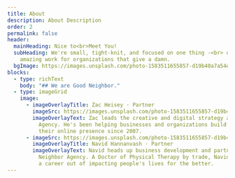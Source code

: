 ```yaml
---
title: About
description: About Description
order: 2
permalink: false
header:
  mainHeading: Nice to<br>Meet You!
  subHeading: We're small, tight-knit, and focused on one thing -<br> doing
    amazing work for organizations that give a damn.
  bgImage: https://images.unsplash.com/photo-1583511655857-d19b40a7a54e?ixid=MXwxMjA3fDB8MHxzZWFyY2h8MXx8ZG9nfGVufDB8fDB8&ixlib=rb-1.2.1&auto=format&fit=crop&w=400&q=60
blocks:
  - type: richText
    body: "## We are Good Neighbor."
  - type: imageGrid
    image:
      - imageOverlayTitle: Zac Heisey · Partner
        imageSrc: https://images.unsplash.com/photo-1583511655857-d19b40a7a54e?ixid=MXwxMjA3fDB8MHxzZWFyY2h8MXx8ZG9nfGVufDB8fDB8&ixlib=rb-1.2.1&auto=format&fit=crop&w=400&q=60
        imageOverlayText: Zac leads the creative and digital strategy at Good Neighbor
          Agency. He's been helping businesses and organizations build and grow
          their online presence since 2007.
      - imageSrc: https://images.unsplash.com/photo-1583511655857-d19b40a7a54e?ixid=MXwxMjA3fDB8MHxzZWFyY2h8MXx8ZG9nfGVufDB8fDB8&ixlib=rb-1.2.1&auto=format&fit=crop&w=400&q=60
        imageOverlayTitle: Navid Hannanvash · Partner
        imageOverlayText: Navid heads up business development and partnerships at Good
          Neighbor Agency. A Doctor of Physical Therapy by trade, Navid has made
          a career out of impacting people's lives for the better.
---
```

